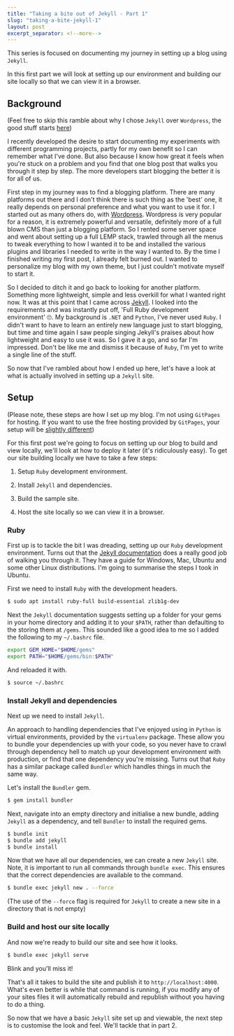 ```yaml
---
title: "Taking a bite out of Jekyll - Part 1"
slug: "taking-a-bite-jekyll-1"
layout: post
excerpt_separator: <!--more-->
---
```


This series is focused on documenting my journey in setting up a blog using `Jekyll`. 

In this first part we will look at setting up our environment and building our site locally so that we can view it in a browser.

<!--more-->

## Background

(Feel free to skip this ramble about why I chose `Jekyll` over `Wordpress`, the good stuff starts [here](#setup))

I recently developed the desire to start documenting my experiments with different programming projects, partly for my own benefit so I can remember what I've done. But also because I know how great it feels when you're stuck on a problem and you find that one blog post that walks you through it step by step. The more developers start blogging the better it is for all of us.

First step in my journey was to find a blogging platform. There are many platforms out there and I don't think there is such thing as the 'best' one, it really depends on personal preference and what you want to use it for. I started out as many others do, with [Wordpress](https://wordpress.com/). Wordpress is very popular for a reason, it is extremely powerful and versatile, definitely more of a full blown CMS than just a blogging platform. So I rented some server space and went about setting up a full LEMP stack, trawled through all the menus to tweak everything to how I wanted it to be and installed the various plugins and libraries I needed to write in the way I wanted to. By the time I finished writing my first post, I already felt burned out. I wanted to personalize my blog with my own theme, but I just couldn't motivate myself to start it.

So I decided to ditch it and go back to looking for another platform. Something more lightweight, simple and less overkill for what I wanted right now. It was at this point that I came across [Jekyll](https://jekyllrb.com/). I looked into the requirements and was instantly put off, 'Full Ruby development environment' :roll_eyes:. My background is `.NET` and `Python`, I've never used `Ruby`. I didn't want to have to learn an entirely new language just to start blogging, but time and time again I saw people singing Jekyll's praises about how lightweight and easy to use it was. So I gave it a go, and so far I'm impressed. Don't be like me and dismiss it because of `Ruby`, I'm yet to write a single line of the stuff.

So now that I've rambled about how I ended up here, let's have a look at what is actually involved in setting up a `Jekyll` site.

## <a name='setup'></a> Setup

(Please note, these steps are how I set up my blog. I'm not using `GitPages` for hosting. If you want to use the free hosting provided by `GitPages`, your setup will be [slightly different](https://jekyllrb.com/docs/github-pages/))

For this first post we're going to focus on setting up our blog to build and view locally, we'll look at how to deploy it later (it's ridiculously easy). To get our site building locally we have to take a few steps:

1. Setup `Ruby` development environment.

2. Install `Jekyll` and dependencies.

3. Build the sample site.

4. Host the site locally so we can view it in a browser.

### Ruby

First up is to tackle the bit I was dreading, setting up our `Ruby` development environment. Turns out that the [Jekyll documentation](https://jekyllrb.com/docs/installation/) does a really good job of walking you through it. They have a guide for Windows, Mac, Ubuntu and some other Linux distributions. I'm going to summarise the steps I took in Ubuntu.

First we need to install `Ruby` with the development headers.

```bash
$ sudo apt install ruby-full build-essential zlib1g-dev
```

Next the `Jekyll` documentation suggests setting up a folder for your gems in your home directory and adding it to your `$PATH`, rather than defaulting to the storing them at `/gems`. This sounded like a good idea to me so I added the following to my `~/.bashrc` file.

```sh
export GEM_HOME="$HOME/gems"
export PATH="$HOME/gems/bin:$PATH"
```

And reloaded it with.

```sh
$ source ~/.bashrc
```

### Install Jekyll and dependencies

Next up we need to install `Jekyll`. 

An approach to handling dependencies that I've enjoyed using in `Python` is virtual environments, provided by the `virtualenv` package. These allow you to bundle your dependencies up with your code, so you never have to crawl through dependency hell to match up your development environment with production, or find that one dependency you're missing. Turns out that `Ruby` has a similar package called `Bundler` which handles things in much the same way.

Let's install the `Bundler` gem.

```sh
$ gem install bundler
```

Next, navigate into an empty directory and initialise a new bundle, adding `Jekyll` as a dependency, and tell `Bundler` to install the required gems.

```sh
$ bundle init
$ bundle add jekyll
$ bundle install
```

Now that we have all our dependencies, we can create a new `Jekyll` site. Note, it is important to run all commands through `bundle exec`. This ensures that the correct dependencies are available to the command.

```sh
$ bundle exec jekyll new . --force
```

(The use of the `--force` flag is required for `Jekyll` to create a new site in a directory that is not empty)

### Build and host our site locally

And now we're ready to build our site and see how it looks.

```sh
$ bundle exec jekyll serve
```

Blink and you'll miss it!

That's all it takes to build the site and publish it to `http://localhost:4000`. What's even better is while that command is running, if you modify any of your sites files it will automatically rebuild and republish without you having to do a thing.

So now that we have a basic `Jekyll` site set up and viewable, the next step is to customise the look and feel. We'll tackle that in part 2.

